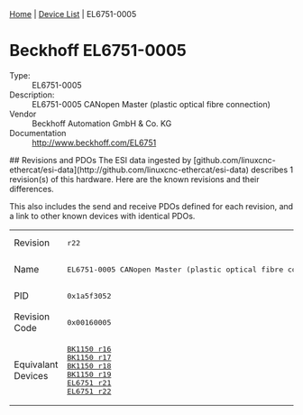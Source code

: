 <div class="nav"><a href="/esi-data">Home</a> | <a href="/esi-data/devices">Device List</a> | EL6751-0005</div>

#  Beckhoff EL6751-0005

<dl>
  <dt>Type:</dt><dd>EL6751-0005</dd>
  <dt>Description:</dt><dd>EL6751-0005 CANopen Master (plastic optical fibre connection)</dd>
  <dt>Vendor</dt><dd>Beckhoff Automation GmbH & Co. KG</dd>
  <dt>Documentation</dt><dd><a href="http://www.beckhoff.com/EL6751">http://www.beckhoff.com/EL6751</a></dd>
</dl>
## Revisions and PDOs
The ESI data ingested by [github.com/linuxcnc-ethercat/esi-data](http://github.com/linuxcnc-ethercat/esi-data) describes 1 revision(s) of this hardware.  Here are the known revisions and their differences.

This also includes the send and receive PDOs defined for each revision, and a link to other known devices with identical PDOs.

<table>
<tr >
<td class="first">Revision</td>
<td ><pre>r22</pre></td>
</tr>
<tr >
<td class="first">Name</td>
<td ><pre>EL6751-0005 CANopen Master (plastic optical fibre connection)</pre></td>
</tr>
<tr >
<td class="first">PID</td>
<td ><pre>0x1a5f3052</pre></td>
</tr>
<tr >
<td class="first">Revision Code</td>
<td ><pre>0x00160005</pre></td>
</tr>
<tr >
<td class="first">Equivalant Devices</td>
<td ><pre><a href="BK1150">BK1150 r16</a><br/><a href="BK1150">BK1150 r17</a><br/><a href="BK1150">BK1150 r18</a><br/><a href="BK1150">BK1150 r19</a><br/><a href="EL6751">EL6751 r21</a><br/><a href="EL6751">EL6751 r22</a></pre></td>
</tr>
</table>
